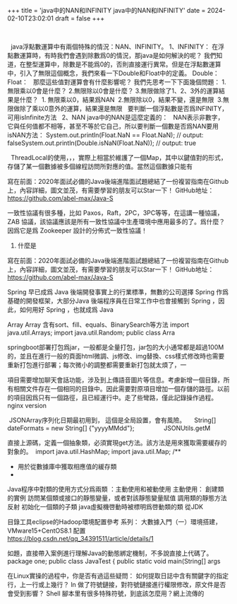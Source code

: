 
+++
title = 'java中的NAN和INFINITY java中的NAN和INFINITY'
date = 2024-02-10T23:02:01
draft = false
+++
<!--more--> 
 
java浮點數運算中有兩個特殊的情況：NAN、INFINITY。
1、INFINITY：
在浮點數運算時，有時我們會遇到除數爲0的情況，那java是如何解決的呢？
我們知道，在整型運算中，除數是不能爲0的，否則直接運行異常。但是在浮點數運算中，引入了無限這個概念，我們來看一下Double和Float中的定義。
Double：
 
Float：
 
那麼這些值對運算會有什麼影響呢？
我們先思考一下下面幾個問題：
1.無限乘以0會是什麼？
2.無限除以0會是什麼？
3.無限做除了1、2、3外的運算結果是什麼？
 1. 無限乘以0，結果爲NAN
 2.無限除以0，結果不變，還是無限
 3.無限做除了乘以0意外的運算，結果還是無限
 
要判斷一個浮點數是否爲INFINITY，可用isInfinite方法
 
2、NAN
java中的NAN是這麼定義的：
 
NAN表示非數字，它與任何值都不相等，甚至不等於它自己，所以要判斷一個數是否爲NAN要用isNAN方法：
System.out.println(Float.NaN == Float.NaN); // output: falseSystem.out.println(Double.isNaN(Float.NaN)); // output: true
 
 
 


 
ThreadLocal的使用，，，實際上相當於維護了一個Map，其中以鍵值對的形式，存儲了某一個數據被多個線程訪問所對應的值。當然這個數據只能有




寫在前面：2020年面試必備的Java後端進階面試題總結了一份複習指南在Github上，內容詳細，圖文並茂，有需要學習的朋友可以Star一下！
GitHub地址：https://github.com/abel-max/Java-S




一致性協議有很多種，比如 Paxos，Raft，2PC，3PC等等，在這講一種協議，ZAB 協議，該協議應該是所有一致性協議中生產環境中應用最多的了。爲什麼？因爲它是爲 Zookeeper 設計的分佈式一致性協議！
1. 什麼是




寫在前面：2020年面試必備的Java後端進階面試題總結了一份複習指南在Github上，內容詳細，圖文並茂，有需要學習的朋友可以Star一下！
GitHub地址：https://github.com/abel-max/Java-S




Spring 早已成爲 Java 後端開發事實上的行業標準，無數的公司選擇 Spring 作爲基礎的開發框架，大部分Java 後端程序員在日常工作中也會接觸到 Spring ，因此，如何用好 Spring ，也就成爲 Java




Array
Array 含有sort、fill、equals、BinarySearch等方法
import java.util.Arrays;
import java.util.Random;
public class Arra




springboot部署打包爲jar，一般都是全量打包，jar包的大小通常都是超過100M的，並且在進行一般的頁面html微調、js修改、img替換、css樣式修改時也需要重新打包進行部署；每次微小的調整都需要重新打包就太煩了，一




項目需要增加聊天會話功能，涉及到上傳語音圖片等信息。考慮新增一個目錄，所有相關文件存在一個相同的目錄中。因此需要對原項目增加一個存儲的路徑。以前的項目因爲只有一個路徑，且已經運行中。走了些彎路，僅此記錄操作過程。nginx version




 JSONArray序列化日期最初用到， 這個是全局設置，會有風險。
    String[] dateFormats = new String[] {"yyyyMMdd"};
                JSONUtils.getM




直接上源碼，定義一個抽象類，必須實現get方法。該方法是用來獲取需要緩存的對象的。 
import java.util.HashMap;
import java.util.Map;
/**
* 用於從數據庫中獲取相應值的緩存類
*




Java程序中對類的使用方式分爲兩類 ：主動使用和被動使用
主動使用：
創建類的實例
訪問某個類或接口的靜態變量，或者對該靜態變量賦值
調用類的靜態方法
反射
初始化一個類的子類
java虛擬機啓動時被標明爲啓動類的類
從JDK




目錄工具eclipse的Hadoop環境配置參考
系列：
大數據入門（一）環境搭建，VMware15+CentOS8.1 配置
https://blog.csdn.net/qq_34391511/article/details/1




如題，直接帶入案例進行理解Java的動態綁定機制，不多說直接上代碼了。
package one;
public class JavaTest {
public static void main(String[] args




在Linux實操的過程中，你是否有過這些疑問：
如何提取日誌中含有關鍵字的指定行，上一行或上幾行？
ln 做了符號鏈接，對符號鏈接進行權限修改，原文件是否會受到影響？
Shell 腳本里有很多特殊符號，到底該怎麼用？網上流傳的

